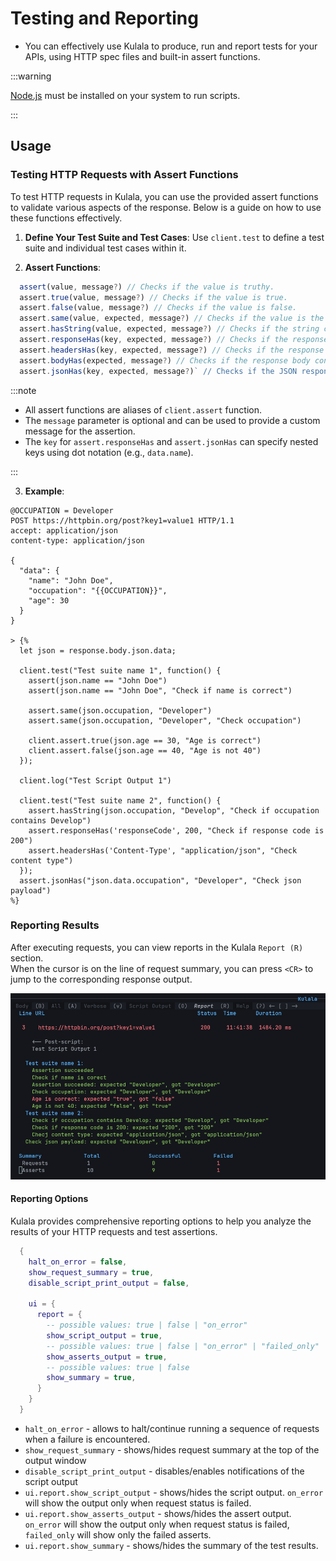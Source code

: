 # Testing and Reporting

- You can effectively use Kulala to produce, run and report tests for your APIs, using HTTP spec files and built-in assert functions.

:::warning

[Node.js](https://nodejs.org) must be installed on your system to run scripts.

:::

## Usage

### Testing HTTP Requests with Assert Functions

To test HTTP requests in Kulala, you can use the provided assert functions to validate various aspects of the response. Below is a guide on how to use these functions effectively.

1. **Define Your Test Suite and Test Cases**: Use `client.test` to define a test suite and individual test cases within it.

2. **Assert Functions**:

```ts
  assert(value, message?) // Checks if the value is truthy.
  assert.true(value, message?) // Checks if the value is true.
  assert.false(value, message?) // Checks if the value is false.
  assert.same(value, expected, message?) // Checks if the value is the same as the expected value.
  assert.hasString(value, expected, message?) // Checks if the string contains the expected substring.
  assert.responseHas(key, expected, message?) // Checks if the response has the expected key with the expected value.
  assert.headersHas(key, expected, message?) // Checks if the response headers have the expected key with the expected value.
  assert.bodyHas(expected, message?) // Checks if the response body contains the expected string.
  assert.jsonHas(key, expected, message?)` // Checks if the JSON response has the expected key with the expected value.
```

:::note

- All assert functions are aliases of `client.assert` function.
- The `message` parameter is optional and can be used to provide a custom message for the assertion.
- The `key` for `assert.responseHas` and `assert.jsonHas` can specify nested keys using dot notation (e.g., `data.name`).

:::

3. **Example**:

```http
@OCCUPATION = Developer
POST https://httpbin.org/post?key1=value1 HTTP/1.1
accept: application/json
content-type: application/json

{
  "data": {
    "name": "John Doe",
    "occupation": "{{OCCUPATION}}",
    "age": 30
  }
}

> {%
  let json = response.body.json.data;

  client.test("Test suite name 1", function() {
    assert(json.name == "John Doe")
    assert(json.name == "John Doe", "Check if name is correct")

    assert.same(json.occupation, "Developer")
    assert.same(json.occupation, "Developer", "Check occupation")

    client.assert.true(json.age == 30, "Age is correct")
    client.assert.false(json.age == 40, "Age is not 40")
  });

  client.log("Test Script Output 1")

  client.test("Test suite name 2", function() {
    assert.hasString(json.occupation, "Develop", "Check if occupation contains Develop")
    assert.responseHas('responseCode', 200, "Check if response code is 200")
    assert.headersHas('Content-Type', "application/json", "Check content type")
  });
  assert.jsonHas("json.data.occupation", "Developer", "Check json payload")
%}
```

### Reporting Results

After executing requests, you can view reports in the Kulala `Report (R)` section.  
When the cursor is on the line of request summary, you can press `<CR>` to jump to the corresponding response output.

![Kulala Report](./../../static/img/kulala_report.png)

#### Reporting Options

Kulala provides comprehensive reporting options to help you analyze the results of your HTTP requests and test assertions.

```lua 
  {
    halt_on_error = false,
    show_request_summary = true,
    disable_script_print_output = false,

    ui = {
      report = {
        -- possible values: true | false | "on_error"
        show_script_output = true,
        -- possible values: true | false | "on_error" | "failed_only"
        show_asserts_output = true,
        -- possible values: true | false
        show_summary = true,
      }
    }
  }
```

- `halt_on_error` - allows to halt/continue running a sequence of requests when a failure is encountered.
- `show_request_summary` - shows/hides request summary at the top of the output window
- `disable_script_print_output` - disables/enables notifications of the script output
- `ui.report.show_script_output` - shows/hides the script output.  `on_error` will show the output only when request status is failed.
- `ui.report.show_asserts_output` - shows/hides the assert output. `on_error` will show the output only when request status is failed, `failed_only` will show only the failed asserts.
- `ui.report.show_summary` - shows/hides the summary of the test results.
